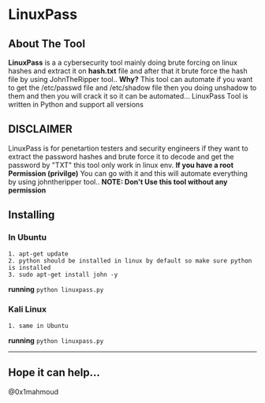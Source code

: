 # LinuxPass

About The Tool
----------
**LinuxPass** is a a cybersecurity tool mainly doing brute forcing on linux hashes and extract it on **hash.txt** file and after that it brute force the hash file by using JohnTheRipper tool..
**Why?** This tool can automate if you want to get the /etc/passwd file and /etc/shadow file then you doing unshadow to them and then you will crack it so it can be automated...
LinuxPass Tool is written in Python and support all versions

DISCLAIMER
----------

LinuxPass is for penetartion testers and security engineers if they want to extract the password hashes and brute force it to decode and get the password by "TXT"
this tool only work in linux env. **If you have a root Permission (privilge)** You can go with it and this will automate everything by using johntheripper tool.. **NOTE: Don't Use this tool without any permission**

Installing
---------------

### In Ubuntu

```
1. apt-get update
2. python should be installed in linux by default so make sure python is installed
3. sudo apt-get install john -y
```
**running**
`python linuxpass.py`

### Kali Linux

```
1. same in Ubuntu
```
**running**
`python linuxpass.py`

----------------------------------------------------------------------------

## Hope it can help...
@0x1mahmoud
